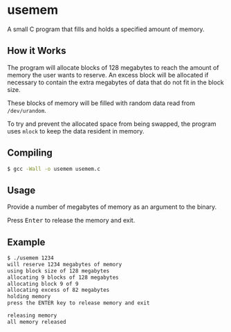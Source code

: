 # usemem

A small C program that fills and holds a specified amount of memory.

## How it Works

The program will allocate blocks of 128 megabytes to reach the amount of memory
the user wants to reserve. An excess block will be allocated if necessary to 
contain the extra megabytes of data that do not fit in the block size.

These blocks of memory will be filled with random data read from 
`/dev/urandom`.

To try and prevent the allocated space from being swapped, the program uses
`mlock` to keep the data resident in memory.

## Compiling

```sh
$ gcc -Wall -o usemem usemem.c
```

## Usage

Provide a number of megabytes of memory as an argument to the binary.

Press <kbd>Enter</kbd> to release the memory and exit.

## Example

```sh
$ ./usemem 1234
will reserve 1234 megabytes of memory
using block size of 128 megabytes
allocating 9 blocks of 128 megabytes
allocating block 9 of 9
allocating excess of 82 megabytes
holding memory
press the ENTER key to release memory and exit

releasing memory
all memory released
```
